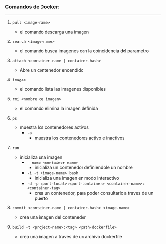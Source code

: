 ### Comandos de Docker:
---

1. `pull <image-name>`
	- el comando descarga una imagen

1. `search <image-name>`
	* el comando busca imagenes con la coincidencia del parametro


1. `attach <container-name | container-hash>`
	* Abre un contenedor encendido

1. `images`
	* el comando lista las imagenes disponibles

1. `rmi <nombre de imagen>`
	* el comando elimina la imagen definida
1. `ps`
	* muestra los contenedores activos
		* `-a`
			* muestra los contenedores activo e inactivos
1. `run`
	* inicializa una imagen
		* `--name <container-name>`
			* inicializa un contenedor definiendole un nombre
		* `-i -t <image-name> bash`
			* inicializa una imagen en modo interactivo
		* `-d -p <port-local>:<port-container> <container-name>:<container-tag>`
			* crea un contenedor, para poder consultarlo a traves de un puerto
1. `commit <container-name | container-hash> <image-name>`
	* crea una imagen del contenedor
1. `build -t <project-name>:<tag> <path-dockerfile>`
	* crea una imagen a traves de un archivo dockerfile